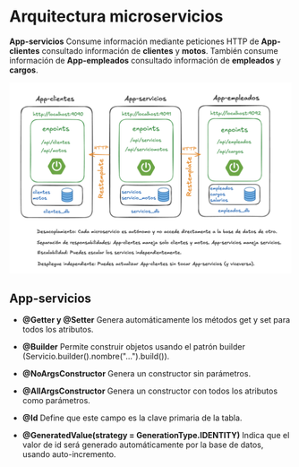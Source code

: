 # Arquitectura microservicios

**App-servicios** Consume información mediante peticiones HTTP de **App-clientes** consultado información de **clientes** y **motos**. También consume información de **App-empleados** consultado información de **empleados** y **cargos**.

![alt text](image.png)

## App-servicios

- **@Getter y @Setter** Genera automáticamente los métodos get y set para todos los atributos.
- **@Builder** Permite construir objetos usando el patrón builder (Servicio.builder().nombre("...").build()).
- **@NoArgsConstructor** Genera un constructor sin parámetros.
- **@AllArgsConstructor** Genera un constructor con todos los atributos como parámetros.

- **@Id** Define que este campo es la clave primaria de la tabla.
- **@GeneratedValue(strategy = GenerationType.IDENTITY)** Indica que el valor de id será generado automáticamente por la base de datos, usando auto-incremento.